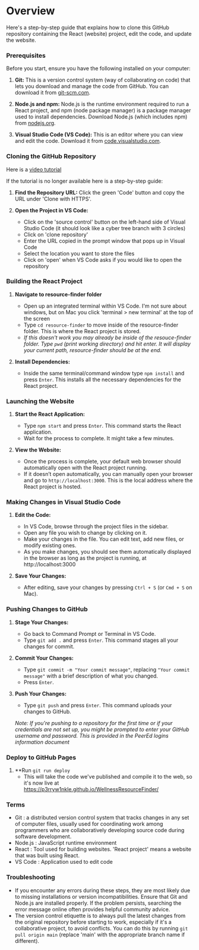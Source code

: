 # Overview

Here's a step-by-step guide that explains how to clone this GitHub repository containing the React (website) project, edit the code, and update the website. 

### Prerequisites

Before you start, ensure you have the following installed on your computer:

1. **Git:** This is a version control system (way of collaborating on code) that lets you download and manage the code from GitHub. You can download it from [git-scm.com](https://git-scm.com/).

2. **Node.js and npm:** Node.js is the runtime environment required to run a React project, and npm (node package manager) is a package manager used to install dependencies. Download Node.js (which includes npm) from [nodejs.org](https://nodejs.org/).

3. **Visual Studio Code (VS Code):** This is an editor where you can view and edit the code. Download it from [code.visualstudio.com](https://code.visualstudio.com/).

### Cloning the GitHub Repository

Here is a [video tutorial](https://www.youtube.com/watch?v=ILJ4dfOL7zs&ab_channel=CodingWithMeet)

If the tutorial is no longer available here is a step-by-step guide:

1. **Find the Repository URL:** Click the green 'Code' button and copy the URL under 'Clone with HTTPS'.
  
2. **Open the Project in VS Code:**
    - Click on the 'source control' button on the left-hand side of Visual Studio Code (it should look like a cyber tree branch with 3 circles)
    - Click on 'clone repository'
    - Enter the URL copied in the prompt window that pops up in Visual Code
    - Select the location you want to store the files
    - Click on 'open' when VS Code asks if you would like to open the repository

### Building the React Project

1. **Navigate to resource-finder folder**
   - Open up an integrated terminal within VS Code. I'm not sure about windows, but on Mac you click 'terminal > new terminal' at the top of the screen
   - Type `cd resource-finder` to move inside of the resource-finder folder. This is where the React project is stored.
   - *If this doesn't work you may already be inside of the resouce-finder folder. Type `pwd` (print working directory) and hit enter. It will display your current path, resource-finder should be at the end.*

2. **Install Dependencies:**
    - Inside the same terminal/command window type `npm install` and press `Enter`. This installs all the necessary dependencies for the React project.

### Launching the Website

1. **Start the React Application:**
    - Type `npm start` and press `Enter`. This command starts the React application.
    - Wait for the process to complete. It might take a few minutes.

2. **View the Website:**
    - Once the process is complete, your default web browser should automatically open with the React project running.
    - If it doesn’t open automatically, you can manually open your browser and go to `http://localhost:3000`. This is the local address where the React project is hosted.

### Making Changes in Visual Studio Code

1. **Edit the Code:**
    - In VS Code, browse through the project files in the sidebar.
    - Open any file you wish to change by clicking on it.
    - Make your changes in the file. You can edit text, add new files, or modify existing ones.
    - As you make changes, you should see them automatically displayed in the browser as long as the project is running, at http://localhost:3000

2. **Save Your Changes:**
    - After editing, save your changes by pressing `Ctrl + S` (or `Cmd + S` on Mac).
  
### Pushing Changes to GitHub

1. **Stage Your Changes:**
    - Go back to Command Prompt or Terminal in VS Code.
    - Type `git add .` and press `Enter`. This command stages all your changes for commit.

2. **Commit Your Changes:**
    - Type `git commit -m "Your commit message"`, replacing `"Your commit message"` with a brief description of what you changed.
    - Press `Enter`.

3. **Push Your Changes:**
    - Type `git push` and press `Enter`. This command uploads your changes to GitHub.
  
   *Note: If you're pushing to a repository for the first time or if your credentials are not set up, you might be prompted to enter your GitHub username and password. This is provided in the PeerEd logins information document*

  
### Deploy to GitHub Pages

1. **Run `git run deploy`
    - This will take the code we've published and compile it to the web, so it's now live at https://p3rryw1nkle.github.io/WellnessResourceFinder/

### Terms

  - Git : a distributed version control system that tracks changes in any set of computer files, usually used for coordinating work among programmers who are collaboratively developing source code during software development.
  - Node.js : JavaScript runtime environment
  - React : Tool used for building websites. 'React project' means a website that was built using React.
  - VS Code : Application used to edit code

### Troubleshooting

- If you encounter any errors during these steps, they are most likely due to missing installations or version incompatibilities. Ensure that Git and Node.js are installed properly. If the problem persists, searching the error message online often provides helpful community advice.
- The version control etiquette is to always pull the latest changes from the original repository before starting to work, especially if it's a collaborative project, to avoid conflicts. You can do this by running `git pull origin main` (replace 'main' with the appropriate branch name if different).


